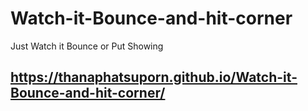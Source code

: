 # Watch-it-Bounce-and-hit-corner
Just Watch it Bounce or Put Showing

## https://thanaphatsuporn.github.io/Watch-it-Bounce-and-hit-corner/
